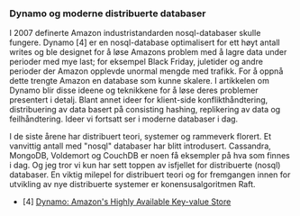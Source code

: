 ### Dynamo og moderne distribuerte databaser
I 2007 definerte Amazon industristandarden nosql-databaser skulle fungere.
Dynamo [4] er en nosql-database optimalisert for ett høyt antall writes og ble designet for å løse
Amazons problem med å lagre data under perioder med mye last;
for eksempel Black Friday, juletider og andre perioder der Amazon opplevde unormal
mengde med trafikk. For å oppnå dette trengte Amazon en database som kunne skalere.
I artikkelen om Dynamo blir disse ideene og teknikkene for å løse deres problemer presentert i detalj.
Blant annet ideer for klient-side konflikthåndtering, distribuering av data
basert på consisting hashing, replikering av data og feilhåndtering.
Ideer vi fortsatt ser i moderne databaser i dag.

I de siste årene har distribuert teori, systemer og rammeverk florert.
Et vanvittig antall med "nosql" databaser har blitt introdusert. Cassandra, MongoDB, Voldemort
og CouchDB er noen få eksempler på hva som finnes i dag. Og jeg tror vi kun har sett
toppen av isfjellet for distribuerte (nosql) databaser.
En viktig milepel for distribuert teori og for fremgangen innen for utvikling av nye
distribuerte systemer er konensusalgoritmen Raft.

* [4] [Dynamo: Amazon's Highly Available Key-value Store](http://www.allthingsdistributed.com/files/amazon-dynamo-sosp2007.pdf)
